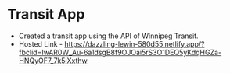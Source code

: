 # Transit App
- Created a transit app using the API of Winnipeg Transit.
- Hosted Link -	https://dazzling-lewin-580d55.netlify.app/?fbclid=IwAR0W_Au-6a1dsgB8f9OJOai5rS3O1DEQ5yKdqHGZa-HNQyOF7_7k5iXxthw
